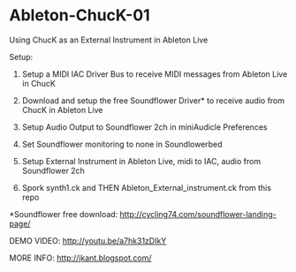 Ableton-ChucK-01
================

Using ChucK as an External Instrument in Ableton Live

Setup:

1. Setup a MIDI IAC Driver Bus to receive MIDI messages from Ableton Live in ChucK

2. Download and setup the free Soundflower Driver* to receive audio from ChucK in Ableton Live

3. Setup Audio Output to Soundflower 2ch in miniAudicle Preferences

4. Set Soundflower monitoring to none in Soundlowerbed

5. Setup External Instrument in Ableton Live, midi to IAC, audio from Soundflower 2ch

6. Spork synth1.ck and THEN Ableton_External_instrument.ck from this repo

*Soundflower free download: http://cycling74.com/soundflower-landing-page/

DEMO VIDEO: http://youtu.be/a7hk31zDIkY

MORE INFO: http://jkant.blogspot.com/
